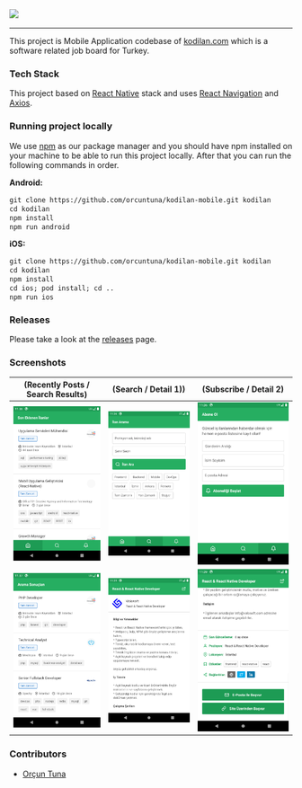 <img src="https://github.com/kodilan-com/frontend/blob/master/public/logo_c.png?raw=true" />

---

This project is Mobile Application codebase of [kodilan.com](https://kodilan.com) which is a software related job board for Turkey.

### Tech Stack

This project based on [React Native](https://github.com/facebook/react-native) stack and uses [React Navigation](https://github.com/react-navigation/react-navigation) and [Axios](https://github.com/axios/axios).

### Running project locally

We use [npm](https://www.npmjs.com/) as our package manager and you should have npm installed on your machine to be able to run this project locally. After that you can run the following commands in order.

**Android:**

```
git clone https://github.com/orcuntuna/kodilan-mobile.git kodilan
cd kodilan
npm install
npm run android
```

**iOS:**

```
git clone https://github.com/orcuntuna/kodilan-mobile.git kodilan
cd kodilan
npm install
cd ios; pod install; cd ..
npm run ios
```

### Releases

Please take a look at the [releases](https://github.com/orcuntuna/kodilan-mobile/releases) page.

### Screenshots

| (Recently Posts / Search Results) | (Search / Detail 1)) | (Subscribe / Detail 2) |
| :-------------: |:-------------:| :-------------:|
| ![Recently Posts](screenshots/recently.png) | ![Search](screenshots/search.png) | ![Subscribe](screenshots/subscribe.png) |
| ![Search Results](screenshots/search-results.png) | ![Post Detail 1](screenshots/detail-1.png) | ![Post Detail 2](screenshots/detail-2.png) |

### Contributors

- [Orçun Tuna](https://github.com/orcuntuna)
